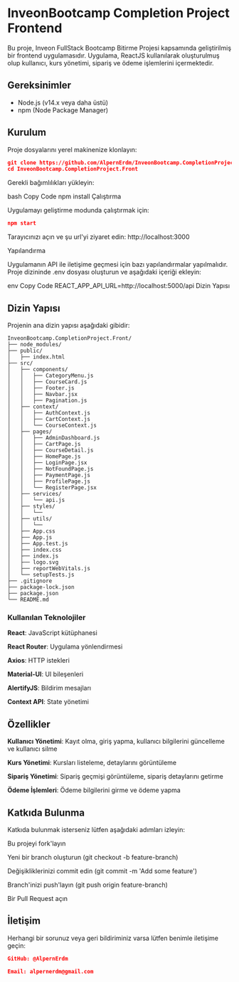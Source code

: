 # InveonBootcamp Completion Project Frontend

Bu proje, Inveon FullStack Bootcamp Bitirme Projesi kapsamında geliştirilmiş bir frontend uygulamasıdır. Uygulama, ReactJS kullanılarak oluşturulmuş olup kullanıcı, kurs yönetimi, sipariş ve ödeme işlemlerini içermektedir.

## Gereksinimler

- Node.js (v14.x veya daha üstü)
- npm (Node Package Manager)

## Kurulum

Proje dosyalarını yerel makinenize klonlayın:
```json
git clone https://github.com/AlpernErdm/InveonBootcamp.CompletionProject.Front.git
cd InveonBootcamp.CompletionProject.Front
```
Gerekli bağımlılıkları yükleyin:


bash
Copy Code
npm install
Çalıştırma

Uygulamayı geliştirme modunda çalıştırmak için:
```json
npm start
```
Tarayıcınızı açın ve şu url'yi ziyaret edin: http://localhost:3000


Yapılandırma

Uygulamanın API ile iletişime geçmesi için bazı yapılandırmalar yapılmalıdır. Proje dizininde .env dosyası oluşturun ve aşağıdaki içeriği ekleyin:


env
Copy Code
REACT_APP_API_URL=http://localhost:5000/api
Dizin Yapısı

## Dizin Yapısı

Projenin ana dizin yapısı aşağıdaki gibidir:

```plaintext
InveonBootcamp.CompletionProject.Front/
├── node_modules/
├── public/
│   ├── index.html
├── src/
│   ├── components/
│   │   ├── CategoryMenu.js
│   │   ├── CourseCard.js
│   │   ├── Footer.js
│   │   ├── Navbar.jsx
│   │   ├── Pagination.js
│   ├── context/
│   │   ├── AuthContext.js
│   │   ├── CartContext.js
│   │   └── CourseContext.js
│   ├── pages/
│   │   ├── AdminDashboard.js
│   │   ├── CartPage.js
│   │   ├── CourseDetail.js
│   │   ├── HomePage.js
│   │   ├── LoginPage.jsx
│   │   ├── NotFoundPage.js
│   │   ├── PaymentPage.js
│   │   ├── ProfilePage.js
│   │   └── RegisterPage.jsx
│   ├── services/
│   │   └── api.js
│   ├── styles/
│   │   └── 
│   ├── utils/
│   │   └── 
│   ├── App.css
│   ├── App.js
│   ├── App.test.js
│   ├── index.css
│   ├── index.js
│   ├── logo.svg
│   ├── reportWebVitals.js
│   └── setupTests.js
├── .gitignore
├── package-lock.json
├── package.json
└── README.md
```


### Kullanılan Teknolojiler


**React**: JavaScript kütüphanesi

**React Router**: Uygulama yönlendirmesi

**Axios**: HTTP istekleri

**Material-UI**: UI bileşenleri

**AlertifyJS**: Bildirim mesajları

**Context API**: State yönetimi


## Özellikler 


**Kullanıcı Yönetimi**: Kayıt olma, giriş yapma, kullanıcı bilgilerini güncelleme ve kullanıcı silme

**Kurs Yönetimi**: Kursları listeleme, detaylarını görüntüleme

**Sipariş Yönetimi**: Sipariş geçmişi görüntüleme, sipariş detaylarını getirme

**Ödeme İşlemleri**: Ödeme bilgilerini girme ve ödeme yapma


## Katkıda Bulunma

Katkıda bulunmak isterseniz lütfen aşağıdaki adımları izleyin:



Bu projeyi fork'layın

Yeni bir branch oluşturun (git checkout -b feature-branch)

Değişikliklerinizi commit edin (git commit -m 'Add some feature')

Branch'inizi push'layın (git push origin feature-branch)

Bir Pull Request açın


## İletişim

Herhangi bir sorunuz veya geri bildiriminiz varsa lütfen benimle iletişime geçin:


```json
GitHub: @AlpernErdm

Email: alpernerdm@gmail.com
```
